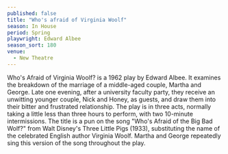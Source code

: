 ```yaml
---
published: false
title: "Who's afraid of Virginia Woolf"
season: In House
period: Spring
playwright: Edward Albee
season_sort: 180
venue:
  - New Theatre
---
```


Who's Afraid of Virginia Woolf? is a 1962 play by Edward Albee. It examines the breakdown of the marriage of a middle-aged couple, Martha and George. Late one evening, after a university faculty party, they receive an unwitting younger couple, Nick and Honey, as guests, and draw them into their bitter and frustrated relationship. The play is in three acts, normally taking a little less than three hours to perform, with two 10-minute intermissions. The title is a pun on the song "Who's Afraid of the Big Bad Wolf?" from Walt Disney's Three Little Pigs (1933), substituting the name of the celebrated English author Virginia Woolf. Martha and George repeatedly sing this version of the song throughout the play.
